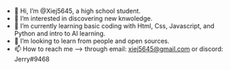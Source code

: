 - 👋 Hi, I’m @Xiej5645, a high school student.
- 👀 I’m interested in discovering new knwoledge. 
- 🌱 I’m currently learning basic coding with Html, Css, Javascript, and Python and intro to AI learning.
- 💞️ I’m looking to learn from people and open sources.
- 📫 How to reach me -->  through email: xiej5645@gmail.com or discord: Jerry#9468

<!---
Xiej5645/Xiej5645 is a ✨ special ✨ repository because its `README.md` (this file) appears on your GitHub profile.
You can click the Preview link to take a look at your changes.
--->
